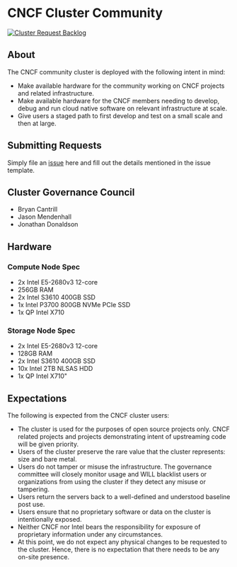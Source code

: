 # CNCF Cluster Community

[![Cluster Request Backlog](https://badge.waffle.io/cncf/cluster.svg?label=ready&title=Ready)](http://waffle.io/cncf/cluster)

## About

The CNCF community cluster is deployed with the following intent in mind:

* Make available hardware for the community working on CNCF projects and related infrastructure.
* Make available hardware for the CNCF members needing to develop, debug and run cloud native software on relevant infrastructure at scale.
* Give users a staged path to first develop and test on a small scale and then at large.

## Submitting Requests

Simply file an [issue](https://github.com/cncf/cluster/issues) here and fill out the details mentioned in the issue template.

## Cluster Governance Council

* Bryan Cantrill
* Jason Mendenhall
* Jonathan Donaldson

## Hardware

### Compute Node Spec

* 2x Intel E5-2680v3 12-core
* 256GB RAM
* 2x Intel S3610 400GB SSD
* 1x Intel P3700 800GB NVMe PCIe SSD
* 1x QP Intel X710

### Storage Node Spec

* 2x Intel E5-2680v3 12-core
* 128GB RAM
* 2x Intel S3610 400GB SSD
* 10x Intel 2TB NLSAS HDD
* 1x QP Intel X710"

## Expectations

The following is expected from the CNCF cluster users:

* The cluster is used for the purposes of open source projects only. CNCF related projects and projects demonstrating intent of upstreaming code will be given priority.
* Users of the cluster preserve the rare value that the cluster represents: size and bare metal.
* Users do not tamper or misuse the infrastructure. The governance committee will closely monitor usage and WILL blacklist users or organizations from using the cluster if they detect any misuse or tampering.
* Users return the servers back to a well-defined and understood baseline post use.
* Users ensure that no proprietary software or data on the cluster is intentionally exposed.
* Neither CNCF nor Intel bears the responsibility for exposure of proprietary information under any circumstances.
* At this point, we do not expect any physical changes to be requested to the cluster. Hence, there is no expectation that there needs to be any on-site presence.

